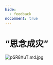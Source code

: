 ```yaml
---
hide:
  - feedback
nocomment: true
---
```


# “思念成灾”



![pSR8XuT.md.jpg](https://s1.ax1x.com/2023/02/08/pSR8XuT.md.jpg)
